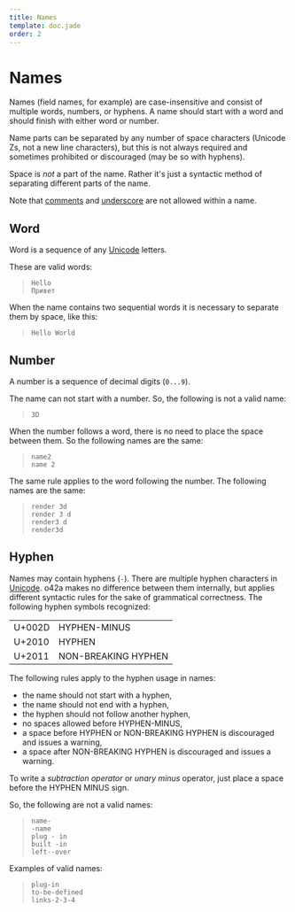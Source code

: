 ```yaml
---
title: Names
template: doc.jade
order: 2
---
```


Names
=====
<!--
Copyright (C) 2010-2014 Ruslan Lopatin.
Permission is granted to copy, distribute and/or modify this document
under the terms of the GNU Free Documentation License, Version 1.3
or any later version published by the Free Software Foundation;
with no Invariant Sections, no Front-Cover Texts, and no Back-Cover Texts.
A copy of the license is included in the section entitled "GNU
Free Documentation License".
-->

Names (field names, for example) are case-insensitive and consist of multiple
words, numbers, or hyphens. A name should start with a word and should finish
with either word or number.

Name parts can be separated by any number of space characters (Unicode Zs, not a
new line characters), but this is not always required and sometimes prohibited
or discouraged (may be so with hyphens).

Space is _not_ a part of the name. Rather it's just a syntactic method of
separating different parts of the name.

Note that [comments](comments.html) and [underscore](underscore.html) are not
allowed within a name.


Word
----

Word is a sequence of any [Unicode][] letters.

These are valid words:
> `Hello`  
> `Привет`

When the name contains two sequential words it is necessary to separate them by
space, like this:
> `Hello World`


Number
------

A number is a sequence of decimal digits (`0...9`).

The name can not start with a number. So, the following is not a valid name:
> `3D`

When the number follows a word, there is no need to place the space between
them. So the following names are the same:
> `name2`  
> `name 2`

The same rule applies to the word following the number. The following names are
the same:
> `render 3d`  
> `render 3 d`  
> `render3 d`  
> `render3d`


Hyphen
------

Names may contain hyphens (`-`). There are multiple hyphen characters in
[Unicode][]. o42a makes no difference between them internally, but applies
different syntactic rules for the sake of grammatical correctness. The following
hyphen symbols recognized:

|        |                     |
|--------|---------------------|
| U+002D | HYPHEN-MINUS        |
| U+2010 | HYPHEN              |
| U+2011 | NON-BREAKING HYPHEN |

The following rules apply to the hyphen usage in names:
* the name should not start with a hyphen,
* the name should not end with a hyphen,
* the hyphen should not follow another hyphen,
* no spaces allowed before HYPHEN-MINUS,
* a space before HYPHEN or NON-BREAKING HYPHEN is discouraged and issues a
  warning,
* a space after NON-BREAKING HYPHEN is discouraged and issues a warning.

To write a _subtraction operator_ or _unary minus_ operator, just place a space
before the HYPHEN MINUS sign.

So, the following are not a valid names:
> `name-`  
> `-name`  
> `plug - in`  
> `built -in`  
> `left--over`

Examples of valid names:
> `plug-in`  
> `to-be-defined`  
> `links-2-3-4`


[Unicode]: http://wikipedia.org/wiki/Unicode
